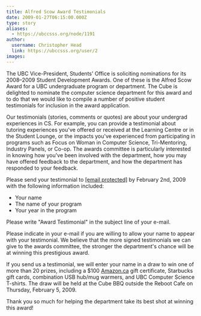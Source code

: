```yaml
---
title: Alfred Scow Award Testimonials 
date: 2009-01-27T06:15:00.000Z
type: story
aliases:
  - https://ubccsss.org/node/1191
author:
  username: Christopher Head
  link: https://ubccsss.org/user/2
images:
---
```


<div class="field field-name-body field-type-text-with-summary field-label-hidden"><div class="field-items"><div class="field-item even"><p>The UBC Vice-President, Students&apos; Office is soliciting nominations for its 2008&#x2013;2009 Student Development Awards. One of these is the Alfred Scow Award for a UBC undergraduate program or department. The Cube is delighted to nominate the computer science department for this award and to do that we would like to compile a number of positive student testimonials for inclusion in the award application.</p>
<p>Our testimonials (stories, comments or quotes) are about your undergrad experiences in CS. For example, you can provide a testimonial about tutoring experiences you&apos;ve offered or received at the Learning Centre or in the Student Lounge, or the impacts you&apos;ve experienced from participating in programs such as Focus on Woman in Computer Science, Tri-Mentoring, Industry Panels, or Co-op. The awards committee is particularly interested in knowing how you&apos;ve been involved with the department, how you may have offered feedback to the department, and how the department has responded to your feedback.</p>
<p>Please send your testimonial to <a href="/cdn-cgi/l/email-protection#f68f9f95939882959e9398b6919b979f9ad895999b"><span class="__cf_email__" data-cfemail="661f0f05030812050e030826010b070f0a4805090b">[email&#xA0;protected]</span></a> by February 2nd, 2009 with the following information included:</p>
<ul>
<li>Your name</li>
<li>The name of your program</li>
<li>Your year in the program</li>
</ul>
<p>Please write &quot;Award Testimonial&quot; in the subject line of your e-mail.</p>
<p>Please indicate in your e-mail if you are willing to allow your name to appear with your testimonial. We believe that the more signed testimonials we can give to the awards committee, the stronger the department&apos;s chance will be at winning this prestigious award.</p>
<p>If you send us a testimonial, we will enter your name in a draw to win one of more than 20 prizes, including a $100 <a href="https://amazon.ca/">Amazon.ca</a> gift certificate, Starbucks gift cards, combination USB hub/mug warmers, and UBC Computer Science T-shirts. The draw will be held at the Cube BBQ outside the Reboot Cafe on Thursday, February 5, 2009.</p>
<p>Thank you so much for helping the department take its best shot at winning this award!</p>
</div></div></div>    <footer>
          </footer>